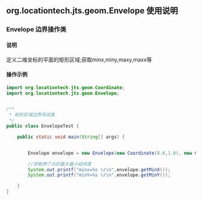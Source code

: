 ## org.locationtech.jts.geom.Envelope 使用说明

###  Envelope 边界操作类
#### 说明
定义二维坐标的平面的矩形区域;获取minx,miny,maxy,maxx等
#### 操作示例
```java
import org.locationtech.jts.geom.Coordinate;
import org.locationtech.jts.geom.Envelope;


/**
 * 矩形区域边界测试类
 */
public class EnvelopeTest {

    public static void main(String[] args) {


        Envelope envelope = new Envelope(new Coordinate(8.0,1.0), new Coordinate(1.0,1.0));

        //获取两个点的最大最小经纬度
        System.out.printf("minx=%s \r\n",envelope.getMinX());
        System.out.printf("minY=%s \r\n",envelope.getMinY());

    }
}
```